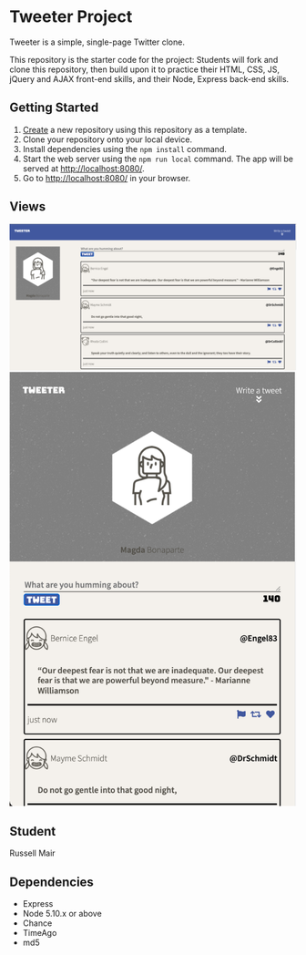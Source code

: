 # Tweeter Project

Tweeter is a simple, single-page Twitter clone.

This repository is the starter code for the project: Students will fork and clone this repository, then build upon it to practice their HTML, CSS, JS, jQuery and AJAX front-end skills, and their Node, Express back-end skills.

## Getting Started

1. [Create](https://docs.github.com/en/repositories/creating-and-managing-repositories/creating-a-repository-from-a-template) a new repository using this repository as a template.
2. Clone your repository onto your local device.
3. Install dependencies using the `npm install` command.
3. Start the web server using the `npm run local` command. The app will be served at <http://localhost:8080/>.
4. Go to <http://localhost:8080/> in your browser.


## Views

![Desktop View](https://github.com/Russlm/tweeter/blob/master/docs/Screen%20Shot%202021-12-23%20at%209.44.21%20PM.png?raw=true "Desktop View")
![Mobile View](https://github.com/Russlm/tweeter/blob/master/docs/Screen%20Shot%202021-12-23%20at%209.44.52%20PM.png?raw=true "Mobile View")

## Student  

Russell Mair 

## Dependencies

- Express
- Node 5.10.x or above
- Chance 
- TimeAgo 
- md5 

